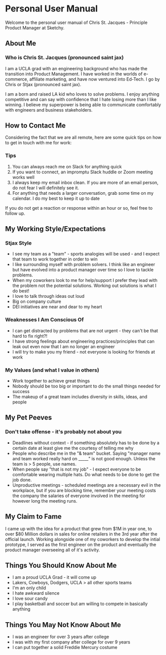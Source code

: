 # Personal User Manual

Welcome to the personal user manual of Chris St. Jacques - Principle Product Manager at Sketchy.

## About Me
### Who is Chris St. Jacques (pronounced saint jax)
I am a UCLA grad with an engineering background who has made the transition into Product Management. I have worked in the worlds of e-commerce, affiliate marketing, and have now ventured into Ed-Tech. I go by Chris or Stjax (pronounced saint jax).

I am a born and raised LA kid who loves to solve problems. I enjoy anything competitive and can say with confidence that I hate losing more than I like winning. I believe my superpower is being able to communicate comfortably with engineers and business stakeholders. 


## How to Contact Me
Considering the fact that we are all remote, here are some quick tips on how to get in touch with me for work:

### Tips
1. You can always reach me on Slack for anything quick
2. If you want to connect, an impromptu Slack huddle or Zoom meeting works well
3. I always keep my email inbox clean. If you are more of an email person, do not fear I will definitely see it.
4. For anything that needs a larger conversation, grab some time on my calendar. I do my best to keep it up to date

If you do not get a reaction or response within an hour or so, feel free to follow up.

## My Working Style/Expectations

### Stjax Style
- I see my team as a "team" - sports analogies will be used - and I expect that team to work together in order to win
- I like surrounding myself with problem solvers. I think like an engineer but have evolved into a product manager over time so I love to tackle problems. 
- When my coworkers look to me for help/support I prefer they lead with the problem not the potential solutions. Working out solutions is what I do best!
- I love to talk through ideas out loud
- Big on company culture
- DEI initiatives are near and dear to my heart


### Weaknesses I Am Conscious Of

- I can get distracted by problems that are not urgent - they can't be that hard to fix right?!
- I have strong feelings about engineering practices/principles that can leak out even now that I am no longer an engineer
- I will try to make you my friend - not everyone is looking for friends at work 


### My Values (and what I value in others)

- Work together to achieve great things
- Nobody should be too big or important to do the small things needed for success
- The makeup of a great team includes diversity in skills, ideas, and people


## My Pet Peeves
### Don't take offense - it's probably not about you
- Deadlines without context - if something absolutely has to be done by a certain date at least give me the courtesy of telling me why
- People who describe me in the "& team" bucket. Saying "manager name and team worked really hard on _____" is not good enough. Unless the team is > 5 people, use names.
- When people say "that is not my job" - I expect everyone to be comfortable wearing multiple hats. Do what needs to be done to get the job done. 
- Unproductive meetings - scheduled meetings are a necessary evil in the workplace, but if you are blocking time, remember your meeting costs the company the salaries of everyone involved in the meeting for however long the meeting runs.

## My Claim to Fame
I came up with the idea for a product that grew from $1M in year one, to over $80 Million dollars in sales for online retailers in the 3rd year after the official launch. Working alongside one of my coworkers to develop the intial prototype, I served as the first engineer on the product and eventually the product manager overseeing all of it's activity.

## Things You Should Know About Me
- I am a proud UCLA Grad - it will come up
- Lakers, Cowboys, Dodgers, UCLA > all other sports teams
- I'm an only child
- I hate awkward silence
- I love sour candy
- I play basketball and soccer but am willing to compete in basically anything

## Things You May Not Know About Me
- I was an engineer for over 3 years after college
- I was with my first company after college for over 9 years
- I can put together a solid Freddie Mercury costume

